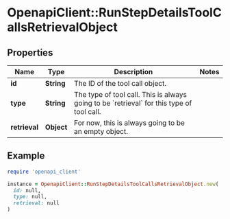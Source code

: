 # OpenapiClient::RunStepDetailsToolCallsRetrievalObject

## Properties

| Name | Type | Description | Notes |
| ---- | ---- | ----------- | ----- |
| **id** | **String** | The ID of the tool call object. |  |
| **type** | **String** | The type of tool call. This is always going to be &#x60;retrieval&#x60; for this type of tool call. |  |
| **retrieval** | **Object** | For now, this is always going to be an empty object. |  |

## Example

```ruby
require 'openapi_client'

instance = OpenapiClient::RunStepDetailsToolCallsRetrievalObject.new(
  id: null,
  type: null,
  retrieval: null
)
```

